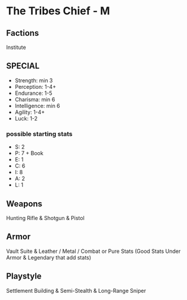 # The Tribes Chief - M

## Factions

Institute

## SPECIAL

- Strength: min 3
- Perception: 1-4+
- Endurance: 1-5
- Charisma: min 6
- Intelligence: min 6
- Agility: 1-4+
- Luck: 1-2

### possible starting stats

- S: 2
- P: 7 + Book
- E: 1
- C: 6
- I: 8
- A: 2
- L: 1

## Weapons

Hunting Rifle & Shotgun & Pistol

## Armor

Vault Suite & Leather / Metal / Combat or Pure Stats (Good Stats Under Armor & Legendary that add stats)

## Playstyle

Settlement Building & Semi-Stealth & Long-Range Sniper
